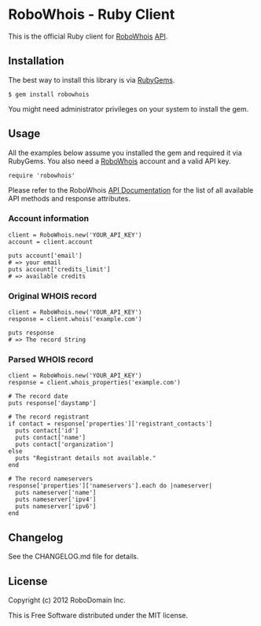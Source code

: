 # RoboWhois - Ruby Client

This is the official Ruby client for [RoboWhois](http://www.robowhois.com/) [API](http://docs.robowhois.com/api/).


## Installation

The best way to install this library is via [RubyGems](https://rubygems.org/).

    $ gem install robowhois

You might need administrator privileges on your system to install the gem.


## Usage

All the examples below assume you installed the gem and required it via RubyGems.
You also need a [RoboWhois](http://www.robowhois.com/) account and a valid API key.

    require 'robowhois'

Please refer to the RoboWhois [API Documentation](http://docs.robowhois.com/api/) for the list of all available API methods and response attributes.

### Account information

    client = RoboWhois.new('YOUR_API_KEY')
    account = client.account

    puts account['email']
    # => your email
    puts account['credits_limit']
    # => available credits

### Original WHOIS record

    client = RoboWhois.new('YOUR_API_KEY')
    response = client.whois('example.com')

    puts response
    # => The record String

### Parsed WHOIS record

    client = RoboWhois.new('YOUR_API_KEY')
    response = client.whois_properties('example.com')

    # The record date
    puts response['daystamp']

    # The record registrant
    if contact = response['properties']['registrant_contacts']
      puts contact['id']
      puts contact['name']
      puts contact['organization']
    else
      puts "Registrant details not available."
    end

    # The record nameservers
    response['properties']['nameservers'].each do |nameserver|
      puts nameserver['name']
      puts nameserver['ipv4']
      puts nameserver['ipv6']
    end


## Changelog

See the CHANGELOG.md file for details.


## License

Copyright (c) 2012 RoboDomain Inc.

This is Free Software distributed under the MIT license.
